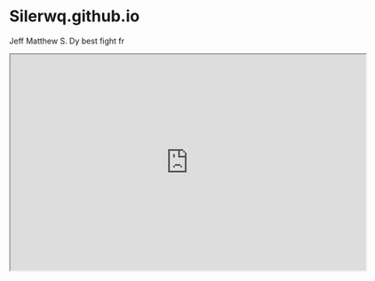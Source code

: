 # Silerwq.github.io
Jeff Matthew S. Dy
best fight fr
<iframe width="640" height="390" src="https://www.youtube.com/embed/A5PZCaUup4I frameborder="0" allowfullscreen></iframe>
